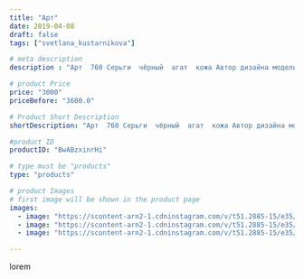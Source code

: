 ```yaml
---
title: "Арт"
date: 2019-04-08
draft: false
tags: ["svetlana_kustarnikova"]

# meta description
description : "Арт  760 Серьги  чёрный  агат  кожа Автор дизайна модели mea _ elena _"

# product Price
price: "3000"
priceBefore: "3600.0"

# Product Short Description
shortDescription: "Арт  760 Серьги  чёрный  агат  кожа Автор дизайна модели mea _ elena _"

#product ID
productID: "BwABzxinrHi"

# type must be "products"
type: "products"

# product Images
# first image will be shown in the product page
images:
  - image: "https://scontent-arn2-1.cdninstagram.com/v/t51.2885-15/e35/56890544_2374658829433156_973344329355811621_n.jpg?_nc_ht=scontent-arn2-1.cdninstagram.com&_nc_cat=104&_nc_ohc=hBNBmF3a59sAX8sWobo&se=8&tp=1&oh=c5229fa5447f34b841285d51d16d4ec5&oe=605EBDFF&ig_cache_key=MjAxNzYyMDU4NTQzMDgzNjc2OA%3D%3D.2"
  - image: "https://scontent-arn2-1.cdninstagram.com/v/t51.2885-15/e35/57166287_928377624029187_961220448469647688_n.jpg?_nc_ht=scontent-arn2-1.cdninstagram.com&_nc_cat=103&_nc_ohc=1ecenMmseOYAX_LrMfl&tp=1&oh=59302863df81d2caa8b1b326c55c25c0&oe=605E6A28&ig_cache_key=MjAxNzYyMDU4NTQzOTE0NTkyOQ%3D%3D.2"
  - image: "https://scontent-arn2-1.cdninstagram.com/v/t51.2885-15/e35/56218114_291498318436746_1098450304730184569_n.jpg?_nc_ht=scontent-arn2-1.cdninstagram.com&_nc_cat=106&_nc_ohc=vfQwIRg2KQcAX8QYnO5&tp=1&oh=6947613e8374ee949c7e2b8da5b261e9&oe=60616835&ig_cache_key=MjAxNzYyMDU4NTQyMjM2MzEzNA%3D%3D.2"

---
```

lorem
